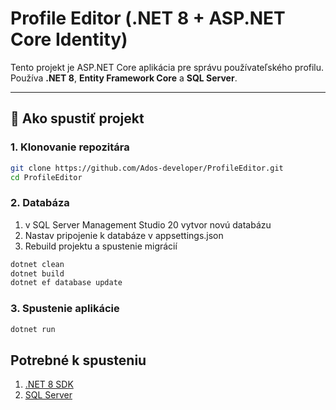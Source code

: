 # Profile Editor (.NET 8 + ASP.NET Core Identity)

Tento projekt je ASP.NET Core aplikácia pre správu používateľského profilu.  
Používa **.NET 8**, **Entity Framework Core** a **SQL Server**.

---

## 🚀 Ako spustiť projekt

### 1. Klonovanie repozitára
```bash
git clone https://github.com/Ados-developer/ProfileEditor.git
cd ProfileEditor
```
### 2. Databáza
  1. v SQL Server Management Studio 20 vytvor novú databázu
  2. Nastav pripojenie k databáze v appsettings.json
  3. Rebuild projektu a spustenie migrácií
```bash
dotnet clean
dotnet build
dotnet ef database update
```
### 3. Spustenie aplikácie
```bash
dotnet run
```

## Potrebné k spusteniu
1. [.NET 8 SDK](https://dotnet.microsoft.com/download/dotnet/8.0)  
2. [SQL Server](https://www.microsoft.com/en-us/sql-server/sql-server-downloads)
